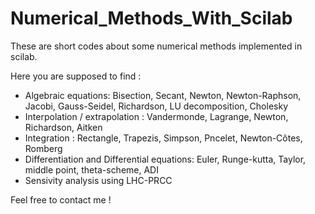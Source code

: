 # Numerical_Methods_With_Scilab
These are short codes about some numerical methods implemented in scilab.

Here you are supposed to find :

- Algebraic equations: Bisection, Secant, Newton, Newton-Raphson, Jacobi, Gauss-Seidel, Richardson, LU decomposition, Cholesky
- Interpolation / extrapolation : Vandermonde, Lagrange, Newton, Richardson, Aitken
- Integration : Rectangle, Trapezis, Simpson, Pncelet, Newton-Côtes, Romberg
- Differentiation and Differential equations: Euler, Runge-kutta, Taylor, middle point, theta-scheme, ADI
- Sensivity analysis using LHC-PRCC

Feel free to contact me !
